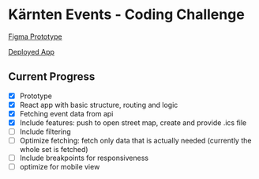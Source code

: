 # Kärnten Events - Coding Challenge

[Figma Prototype](https://www.figma.com/proto/EUvgYAwbXLs7dY2v9ZXfjU/K%C3%A4rnten-Events---Coding-Challenge?page-id=0%3A1&node-id=1%3A2&viewport=113%2C-199%2C0.35&scaling=min-zoom&starting-point-node-id=8%3A60)

[Deployed App](https://kaernten-event-coding-challenge.vercel.app/)

## Current Progress

- [x] Prototype
- [x] React app with basic structure, routing and logic
- [x] Fetching event data from api
- [x] Include features: push to open street map, create and provide .ics file
- [ ] Include filtering
- [ ] Optimize fetching: fetch only data that is actually needed (currently the whole set is fetched)
- [ ] Include breakpoints for responsiveness
- [ ] optimize for mobile view
